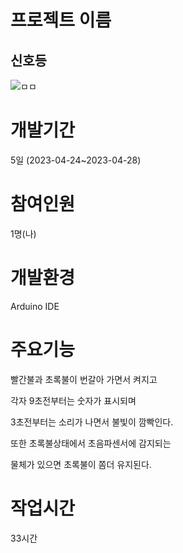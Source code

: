 # 프로젝트 이름
## 신호등
![ㅁㅁ](https://user-images.githubusercontent.com/125548154/235044752-19763726-fa39-46f9-94ab-a249009a5dcf.jpg)


# 개발기간
5일 (2023-04-24~2023-04-28) 

# 참여인원
1명(나)

# 개발환경
Arduino IDE 

# 주요기능
빨간불과 초록불이 번갈아 가면서 켜지고

각자 9초전부터는 숫자가 표시되며 

3초전부터는 소리가 나면서 불빛이 깜빡인다.

또한 초록불상태에서 초음파센서에 감지되는 

물체가 있으면 초록불이  쫌더 유지된다.

# 작업시간
33시간

